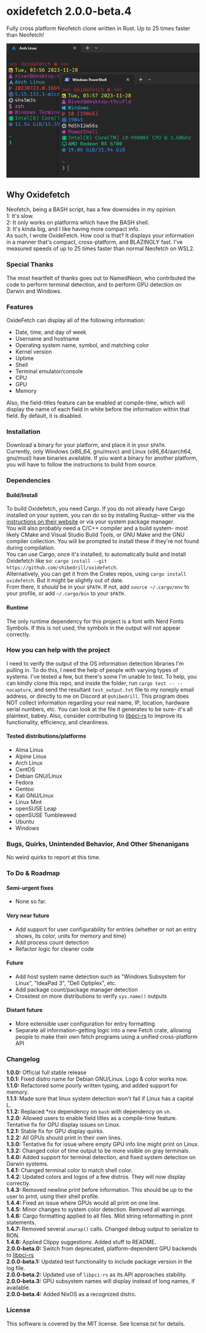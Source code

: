 # oxidefetch 2.0.0-beta.4

Fully cross platform Neofetch clone written in Rust. Up to 25 times faster than Neofetch!  

![alt text](image.png "Example output of OxideFetch on a WSL2 Arch Linux host")  

## Why Oxidefetch

Neofetch, being a BASH script, has a few downsides in my opinion.  
1: It's slow.  
2: It only works on platforms which have the BASH shell.  
3: It's kinda big, and I like having more compact info.  
As such, I wrote OxideFetch. How cool is that? It displays your information in a manner that's compact, cross-platform, and BLAZINGLY fast. I've measured speeds of up to 25 times faster than normal Neofetch on WSL2.

### Special Thanks

The most heartfelt of thanks goes out to NamedNeon, who contributed the code to perform terminal detection, and to perform GPU detection on Darwin and Windows.  

### Features  

OxideFetch can display all of the following information:  

- Date, time, and day of week  
- Username and hostname  
- Operating system name, symbol, and matching color  
- Kernel version  
- Uptime  
- Shell  
- Terminal emulator/console  
- CPU  
- GPU  
- Memory

Also, the field-titles feature can be enabled at compile-time, which will display the name of each field in white before the information within that field. By default, it is disabled.

### Installation

Download a binary for your platform, and place it in your `$PATH`.  
Currently, only Windows (x86_64, gnu/msvc) and Linux (x86_64/aarch64, gnu/musl) have binaries available. If you want a binary for another platform, you will have to follow the instructions to build from source.

### Dependencies

#### Build/Install

To build Oxidefetch, you need Cargo. If you do not already have Cargo installed on your system, you can do so by installing Rustup- either via the [instructions on their website](https://doc.rust-lang.org/cargo/getting-started/installation.html "instructions on their website") or via your system package manager.  
You will also probably need a C/C++ compiler and a build system- most likely CMake and Visual Studio Build Tools, or GNU Make and the GNU compiler collection. You will be prompted to install these if they're not found during compilation.  
You can use Cargo, once it's installed, to automatically build and install Oxidefetch like so:
`cargo install --git https://github.com/shibedrill/oxidefetch`.  
Alternatively, you can get it from the Crates repos, using `cargo install oxidefetch`. But it might be slightly out of date.  
From there, it *should* be in your `$PATH`. If not, add `source ~/.cargo/env` to your profile, or add `~/.cargo/bin` to your `$PATH`.  

#### Runtime

The only runtime dependency for this project is a font with Nerd Fonts Symbols. If this is not used, the symbols in the output will not appear correctly.

### How you can help with the project

I need to verify the output of the OS information detection libraries I'm pulling in. To do this, I need the help of people with varying types of systems. I've tested a few, but there's some I'm unable to test. To help, you can kindly clone this repo, and inside the folder, run `cargo test -- --nocapture`, and send the resultant `test_output.txt` file to my noreply email address, or directly to me on Discord at `@shibedrill`. This program does NOT collect information regarding your real name, IP, location, hardware serial numbers, etc. You can look at the file it generates to be sure- it's all plaintext, babey. Also, consider contributing to [libpci-rs](https://github.com/namedneon/libpci-rs) to improve its functionality, efficiency, and cleanliness.  

#### Tested distributions/platforms

- Alma Linux
- Alpine Linux
- Arch Linux
- CentOS
- Debian GNU/Linux
- Fedora
- Gentoo
- Kali GNU/Linux
- Linux Mint
- openSUSE Leap
- openSUSE Tumbleweed
- Ubuntu
- Windows

### Bugs, Quirks, Unintended Behavior, And Other Shenanigans

No weird quirks to report at this time.  

### To Do & Roadmap

#### Semi-urgent fixes

- None so far.

#### Very near future

- Add support for user configurability for entries (whether or not an entry shows, its color, units for memory and time)  
- Add process count detection  
- Refactor logic for cleaner code  

#### Future

- Add host system name detection such as "Windows Subsystem for Linux", "IdeaPad 3", "Dell Optiplex", etc.  
- Add package count/package manager detection  
- Crosstest on more distributions to verify `sys.name()` outputs  

#### Distant future

- More extensible user configuration for entry formatting  
- Separate all information-getting logic into a new Fetch crate, allowing people to make their own fetch programs using a unified cross-platform API  

### Changelog

**1.0.0:** Official full stable release  
**1.0.1:** Fixed distro name for Debian GNU/Linux. Logo & color works now.  
**1.1.0:** Refactored some poorly written typing, and added support for memory.  
**1.1.1:** Made sure that linux system detection won't fail if Linux has a capital L.  
**1.1.2:** Replaced *nix dependency on `bash` with dependency on `sh`.  
**1.2.0:** Allowed users to enable field titles as a compile-time feature. Tentative fix for GPU display issues on Linux.  
**1.2.1:** Stable fix for GPU display quirks.  
**1.2.2:** All GPUs should print in their own lines.  
**1.3.0:** Tentative fix for issue where empty GPU info line might print on Linux.  
**1.3.2:** Changed color of time output to be more visible on gray terminals.  
**1.4.0:** Added support for terminal detection, and fixed system detection on Darwin systems.  
**1.4.1:** Changed terminal color to match shell color.  
**1.4.2:** Updated colors and logos of a few distros. They will now display correctly.  
**1.4.3:** Removed newline print before information. This should be up to the user to print, using their shell profile.  
**1.4.4:** Fixed an issue where GPUs would all print on one line.  
**1.4.5:** Minor changes to system color detection. Removed all warnings.  
**1.4.6:** Cargo formatting applied to all files. Mild string reformatting in print statements.  
**1.4.7:** Removed several `unwrap()` calls. Changed debug output to serialize to RON.  
**1.4.8:** Applied Clippy suggestions. Added stuff to README.  
**2.0.0-beta.0:** Switch from deprecated, platform-dependent GPU backends to [libpci-rs](https://github.com/gibsonpil/libpci-rs)  
**2.0.0-beta.1:** Updated test functionality to include package version in the log file.  
**2.0.0-beta.2:** Updated use of `libpci-rs` as its API approaches stability.  
**2.0.0-beta.3:** GPU subsystem names will display instead of long names, if available.  
**2.0.0-beta.4:** Added NixOS as a recognized distro.  

### License

This software is covered by the MIT license. See license.txt for details.
